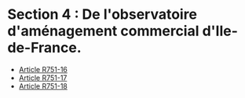 # Section 4 : De l'observatoire d'aménagement commercial d'Ile-de-France.

- [Article R751-16](article-r751-16.md)
- [Article R751-17](article-r751-17.md)
- [Article R751-18](article-r751-18.md)
